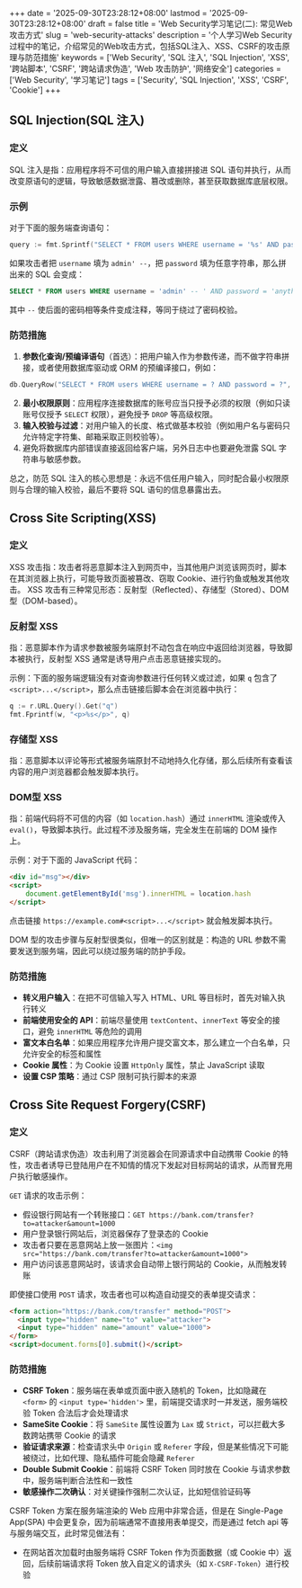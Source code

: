 +++
date = '2025-09-30T23:28:12+08:00'
lastmod = '2025-09-30T23:28:12+08:00'
draft = false
title = 'Web Security学习笔记(二): 常见Web攻击方式'
slug = 'web-security-attacks'
description = '个人学习Web Security过程中的笔记，介绍常见的Web攻击方式，包括SQL注入、XSS、CSRF的攻击原理与防范措施'
keywords = ['Web Security', 'SQL 注入', 'SQL Injection', 'XSS', '跨站脚本', 'CSRF', '跨站请求伪造', 'Web 攻击防护', '网络安全']
categories = ['Web Security', '学习笔记']
tags = ['Security', 'SQL Injection', 'XSS', 'CSRF', 'Cookie']
+++

## SQL Injection(SQL 注入)
### 定义
SQL 注入是指：应用程序将不可信的用户输入直接拼接进 SQL 语句并执行，从而改变原语句的逻辑，导致敏感数据泄露、篡改或删除，甚至获取数据库底层权限。

### 示例
对于下面的服务端查询语句：
```go
query := fmt.Sprintf("SELECT * FROM users WHERE username = '%s' AND password = '%s'", username, password)
```
如果攻击者把 `username` 填为 `admin' --`，把 `password` 填为任意字符串，那么拼出来的 SQL 会变成：
```sql
SELECT * FROM users WHERE username = 'admin' -- ' AND password = 'anything'
```
其中 `--` 使后面的密码相等条件变成注释，等同于绕过了密码校验。

### 防范措施
1. **参数化查询/预编译语句**（首选）：把用户输入作为参数传递，而不做字符串拼接，或者使用数据库驱动或 ORM 的预编译接口，例如：
```go
db.QueryRow("SELECT * FROM users WHERE username = ? AND password = ?", username, password)
```
2. **最小权限原则**：应用程序连接数据库的账号应当只授予必须的权限（例如只读账号仅授予 `SELECT` 权限），避免授予 `DROP` 等高级权限。
3. **输入校验与过滤**：对用户输入的长度、格式做基本校验（例如用户名与密码只允许特定字符集、邮箱采取正则校验等）。
4. 避免将数据库内部错误直接返回给客户端，另外日志中也要避免泄露 SQL 字符串与敏感参数。

总之，防范 SQL 注入的核心思想是：永远不信任用户输入，同时配合最小权限原则与合理的输入校验，最后不要将 SQL 语句的信息暴露出去。

## Cross Site Scripting(XSS)
### 定义
XSS 攻击指：攻击者将恶意脚本注入到网页中，当其他用户浏览该网页时，脚本在其浏览器上执行，可能导致页面被篡改、窃取 Cookie、进行钓鱼或触发其他攻击。
XSS 攻击有三种常见形态：反射型（Reflected）、存储型（Stored）、DOM 型（DOM-based）。

### 反射型 XSS
指：恶意脚本作为请求参数被服务端原封不动包含在响应中返回给浏览器，导致脚本被执行，反射型 XSS 通常是诱导用户点击恶意链接实现的。

示例：下面的服务端逻辑没有对查询参数进行任何转义或过滤，如果 `q` 包含了 `<script>...</script>`，那么点击链接后脚本会在浏览器中执行：
```go
q := r.URL.Query().Get("q")
fmt.Fprintf(w, "<p>%s</p>", q)
```

### 存储型 XSS
指：恶意脚本以评论等形式被服务端原封不动地持久化存储，那么后续所有查看该内容的用户浏览器都会触发脚本执行。

### DOM型 XSS
指：前端代码将不可信的内容（如 `location.hash`）通过 `innerHTML` 渲染或传入 `eval()`，导致脚本执行。此过程不涉及服务端，完全发生在前端的 DOM 操作上。

示例：对于下面的 JavaScript 代码：
```html
<div id="msg"></div>
<script>
	document.getElementById('msg').innerHTML = location.hash
</script>
```
点击链接 `https://example.com#<script>...</script>` 就会触发脚本执行。

DOM 型的攻击步骤与反射型很类似，但唯一的区别就是：构造的 URL 参数不需要发送到服务端，因此可以绕过服务端的防护手段。

### 防范措施
<!-- 虽然上文只使用了 `<script>` 标签举例，但攻击者还有其他方法注入恶意代码，比如 `onerror` 属性等。 -->
<!-- 针对 XSS 攻击，常见的防范手段包括： -->
- **转义用户输入**：在把不可信输入写入 HTML、URL 等目标时，首先对输入执行转义
- **前端使用安全的 API**：前端尽量使用 `textContent`、`innerText` 等安全的接口，避免 `innerHTML` 等危险的调用
- **富文本白名单**：如果应用程序允许用户提交富文本，那么建立一个白名单，只允许安全的标签和属性
- **Cookie 属性**：为 Cookie 设置 `HttpOnly` 属性，禁止 JavaScript 读取
- **设置 CSP 策略**：通过 CSP 限制可执行脚本的来源

## Cross Site Request Forgery(CSRF)
### 定义
CSRF（跨站请求伪造）攻击利用了浏览器会在同源请求中自动携带 Cookie 的特性，攻击者诱导已登陆用户在不知情的情况下发起对目标网站的请求，从而冒充用户执行敏感操作。

`GET` 请求的攻击示例：
- 假设银行网站有一个转账接口：`GET https://bank.com/transfer?to=attacker&amount=1000`
- 用户登录银行网站后，浏览器保存了登录态的 Cookie
- 攻击者只要在恶意网站上放一张图片：`<img src="https://bank.com/transfer?to=attacker&amount=1000">`
- 用户访问该恶意网站时，该请求会自动带上银行网站的 Cookie，从而触发转账

即使接口使用 `POST` 请求，攻击者也可以构造自动提交的表单提交请求：
```html
<form action="https://bank.com/transfer" method="POST">
  <input type="hidden" name="to" value="attacker">
  <input type="hidden" name="amount" value="1000">
</form>
<script>document.forms[0].submit()</script>
```

### 防范措施
- **CSRF Token**：服务端在表单或页面中嵌入随机的 Token，比如隐藏在 `<form>` 的 `<input type='hidden'>` 里，前端提交请求时一并发送，服务端校验 Token 合法后才会处理请求
- **SameSite Cookie**：将 `SameSite` 属性设置为 `Lax` 或 `Strict`，可以拦截大多数跨站携带 Cookie 的请求
- **验证请求来源**：检查请求头中 `Origin` 或 `Referer` 字段，但是某些情况下可能被绕过，比如代理、隐私插件可能会隐藏 `Referer`
- **Double Submit Cookie**：前端将 CSRF Token 同时放在 Cookie 与请求参数中，服务端判断合法性和一致性
- **敏感操作二次确认**：对关键操作强制二次认证，比如短信验证码等

CSRF Token 方案在服务端渲染的 Web 应用中非常合适，但是在 Single-Page App(SPA) 中会更复杂，因为前端通常不直接用表单提交，而是通过 fetch api 等与服务端交互，此时常见做法有：
- 在网站首次加载时由服务端将 CSRF Token 作为页面数据（或 Cookie 中）返回，后续前端请求将 Token 放入自定义的请求头（如 `X-CSRF-Token`）进行校验